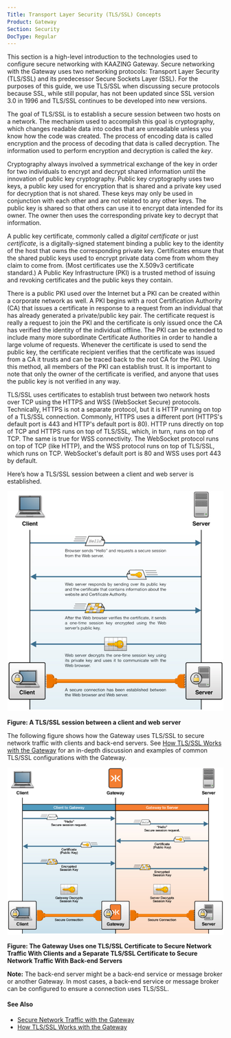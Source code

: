 ```yaml
---
Title: Transport Layer Security (TLS/SSL) Concepts
Product: Gateway
Section: Security
DocType: Regular
---
```


This section is a high-level introduction to the technologies used to configure secure networking with KAAZING Gateway. Secure networking with the Gateway uses two networking protocols: Transport Layer Security (TLS/SSL) and its predecessor Secure Sockets Layer (SSL). For the purposes of this guide, we use TLS/SSL when discussing secure protocols because SSL, while still popular, has not been updated since SSL version 3.0 in 1996 and TLS/SSL continues to be developed into new versions.

The goal of TLS/SSL is to establish a secure session between two hosts on a network. The mechanism used to accomplish this goal is cryptography, which changes readable data into codes that are unreadable unless you know how the code was created. The process of encoding data is called encryption and the process of decoding that data is called decryption. The information used to perform encryption and decryption is called the *key*.

Cryptography always involved a symmetrical exchange of the key in order for two individuals to encrypt and decrypt shared information until the innovation of public key cryptography. Public key cryptography uses two keys, a public key used for encryption that is shared and a private key used for decryption that is not shared. These keys may only be used in conjunction with each other and are not related to any other keys. The public key is shared so that others can use it to encrypt data intended for its owner. The owner then uses the corresponding private key to decrypt that information.

A public key certificate, commonly called a *digital certificate* or just *certificate*, is a digitally-signed statement binding a public key to the identity of the host that owns the corresponding private key. Certificates ensure that the shared public keys used to encrypt private data come from whom they claim to come from. (Most certificates use the X.509v3 certificate standard.) A Public Key Infrastructure (PKI) is a trusted method of issuing and revoking certificates and the public keys they contain.

There is a public PKI used over the Internet but a PKI can be created within a corporate network as well. A PKI begins with a root Certification Authority (CA) that issues a certificate in response to a request from an individual that has already generated a private/public key pair. The certificate request is really a request to join the PKI and the certificate is only issued once the CA has verified the identity of the individual offline. The PKI can be extended to include many more subordinate Certificate Authorities in order to handle a large volume of requests. Whenever the certificate is used to send the public key, the certificate recipient verifies that the certificate was issued from a CA it trusts and can be traced back to the root CA for the PKI. Using this method, all members of the PKI can establish trust. It is important to note that only the owner of the certificate is verified, and anyone that uses the public key is not verified in any way.

TLS/SSL uses certificates to establish trust between two network hosts over TCP using the HTTPS and WSS (WebSocket Secure) protocols. Technically, HTTPS is not a separate protocol, but it is HTTP running on top of a TLS/SSL connection. Commonly, HTTPS uses a different port (HTTPS's default port is 443 and HTTP's default port is 80). HTTP runs directly on top of TCP and HTTPS runs on top of TLS/SSL, which, in turn, runs on top of TCP. The same is true for WSS connectivity. The WebSocket protocol runs on top of TCP (like HTTP), and the WSS protocol runs on top of TLS/SSL, which runs on TCP. WebSocket's default port is 80 and WSS uses port 443 by default.

Here’s how a TLS/SSL session between a client and web server is established.

![A TLS session between a client and web server](../images/f-TLS-client-server.jpg)

**Figure: A TLS/SSL session between a client and web server**

The following figure shows how the Gateway uses TLS/SSL to secure network traffic with clients and back-end servers. See [How TLS/SSL Works with the Gateway](u_tls_works.md) for an in-depth discussion and examples of common TLS/SSL configurations with the Gateway.

![the Gateway uses TLS to secure network traffic with clients and back-end servers](../images/f-TLS-client-gateway-server.jpg)

**Figure: The Gateway Uses one TLS/SSL Certificate to Secure Network Traffic With Clients and a Separate TLS/SSL Certificate to Secure Network Traffic With Back-end Servers**

**Note:** The back-end server might be a back-end service or message broker or another Gateway. In most cases, a back-end service or message broker can be configured to ensure a connection uses TLS/SSL.

#### See Also

-   [Secure Network Traffic with the Gateway](o_tls.md)
-   [How TLS/SSL Works with the Gateway](u_tls_works.md)
